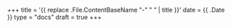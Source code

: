 +++
title = '{{ replace .File.ContentBaseName "-" " " | title }}'
date = {{ .Date }}
type = "docs"
draft = true
+++
